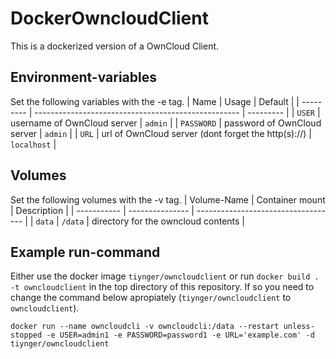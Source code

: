 # DockerOwncloudClient
This is a dockerized version of a OwnCloud Client.

## Environment-variables
Set the following variables with the -e tag.
| Name		  | Usage                                               | Default   |
| --------- | --------------------------------------------------- | --------- |
| `USER`		  | username of OwnCloud server                         | `admin`     |
| `PASSWORD`  | password of OwnCloud server                         | `admin`     |
| `URL`		    | url of OwnCloud server (dont forget the http(s)://) | `localhost` |

## Volumes
Set the following volumes with the -v tag.
| Volume-Name | Container mount | Description                         |
| ----------- | --------------- | ----------------------------------- |
| `data`		    | `/data`			      | directory for the owncloud contents |

## Example run-command

Either use the docker image `tiynger/owncloudclient` or run `docker build . -t owncloudclient` in the top directory of this repository.
If so you need to change the command below apropiately (`tiynger/owncloudclient` to `owncloudclient`).

`docker run --name owncloudcli -v owncloudcli:/data --restart unless-stopped -e USER=admin1 -e PASSWORD=password1 -e URL='example.com' -d tiynger/owncloudclient`
